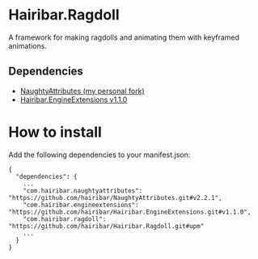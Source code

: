 # Hairibar.Ragdoll
A framework for making ragdolls and animating them with keyframed animations.

## Dependencies
- [NaughtyAttributes (my personal fork)](https://github.com/hairibar/NaughtyAttributes)
- [Hairibar.EngineExtensions v1.1.0](https://github.com/hairibar/Hairibar.EngineExtensions)

# How to install
Add the following dependencies to your manifest.json:
```
{
  "dependencies": {
    ...
    "com.hairibar.naughtyattributes": "https://github.com/hairibar/NaughtyAttributes.git#v2.2.1",
    "com.hairibar.engineextensions": "https://github.com/hairibar/Hairibar.EngineExtensions.git#v1.1.0",
    "com.hairibar.ragdoll": "https://github.com/hairibar/Hairibar.Ragdoll.git#upm"
    ...
  }
}
```

